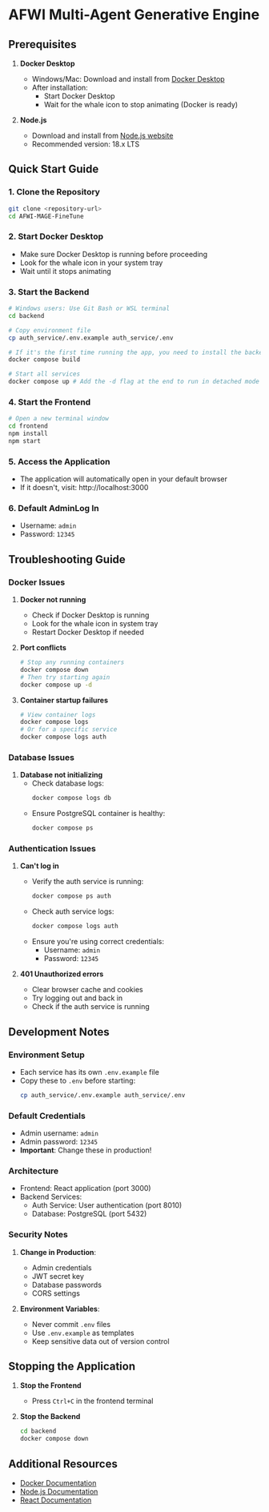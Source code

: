 # AFWI Multi-Agent Generative Engine

## Prerequisites

1. **Docker Desktop**
   - Windows/Mac: Download and install from [Docker Desktop](https://www.docker.com/products/docker-desktop)
   - After installation:
     - Start Docker Desktop
     - Wait for the whale icon to stop animating (Docker is ready)

2. **Node.js**
   - Download and install from [Node.js website](https://nodejs.org/)
   - Recommended version: 18.x LTS

## Quick Start Guide

### 1. Clone the Repository
```bash
git clone <repository-url>
cd AFWI-MAGE-FineTune
```

### 2. Start Docker Desktop
- Make sure Docker Desktop is running before proceeding
- Look for the whale icon in your system tray
- Wait until it stops animating

### 3. Start the Backend
```bash
# Windows users: Use Git Bash or WSL terminal
cd backend

# Copy environment file
cp auth_service/.env.example auth_service/.env

# If it's the first time running the app, you need to install the backend dependencies
docker compose build

# Start all services
docker compose up # Add the -d flag at the end to run in detached mode and hide the logs
```

### 4. Start the Frontend
```bash
# Open a new terminal window
cd frontend
npm install
npm start
```

### 5. Access the Application
- The application will automatically open in your default browser
- If it doesn't, visit: http://localhost:3000

### 6. Default AdminLog In
- Username: `admin`
- Password: `12345`

## Troubleshooting Guide

### Docker Issues
1. **Docker not running**
   - Check if Docker Desktop is running
   - Look for the whale icon in system tray
   - Restart Docker Desktop if needed

2. **Port conflicts**
   ```bash
   # Stop any running containers
   docker compose down
   # Then try starting again
   docker compose up -d
   ```

3. **Container startup failures**
   ```bash
   # View container logs
   docker compose logs
   # Or for a specific service
   docker compose logs auth
   ```

### Database Issues
1. **Database not initializing**
   - Check database logs:
     ```bash
     docker compose logs db
     ```
   - Ensure PostgreSQL container is healthy:
     ```bash
     docker compose ps
     ```

### Authentication Issues
1. **Can't log in**
   - Verify the auth service is running:
     ```bash
     docker compose ps auth
     ```
   - Check auth service logs:
     ```bash
     docker compose logs auth
     ```
   - Ensure you're using correct credentials:
     - Username: `admin`
     - Password: `12345`

2. **401 Unauthorized errors**
   - Clear browser cache and cookies
   - Try logging out and back in
   - Check if the auth service is running

## Development Notes

### Environment Setup
- Each service has its own `.env.example` file
- Copy these to `.env` before starting:
  ```bash
  cp auth_service/.env.example auth_service/.env
  ```

### Default Credentials
- Admin username: `admin`
- Admin password: `12345`
- **Important**: Change these in production!

### Architecture
- Frontend: React application (port 3000)
- Backend Services:
  - Auth Service: User authentication (port 8010)
  - Database: PostgreSQL (port 5432)

### Security Notes
1. **Change in Production**:
   - Admin credentials
   - JWT secret key
   - Database passwords
   - CORS settings

2. **Environment Variables**:
   - Never commit `.env` files
   - Use `.env.example` as templates
   - Keep sensitive data out of version control

## Stopping the Application

1. **Stop the Frontend**
   - Press `Ctrl+C` in the frontend terminal

2. **Stop the Backend**
   ```bash
   cd backend
   docker compose down
   ```

## Additional Resources
- [Docker Documentation](https://docs.docker.com/)
- [Node.js Documentation](https://nodejs.org/docs)
- [React Documentation](https://reactjs.org/)